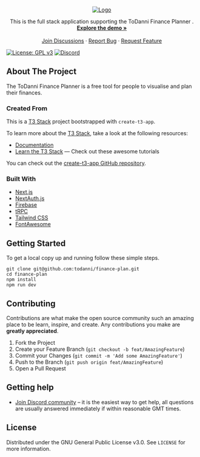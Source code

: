 <!-- MARKDOWN LINKS & IMAGES included -->
[repo-url]: https://github.com/todanni/finance-planner

<!-- PROJECT LOGO -->
<br />
<p align="center">
  <a href="https://github.com/todanni">
    <img src="https://i.imgur.com/HrJnOou.png" alt="Logo">
  </a>

  <p align="center">
    This is the full stack application supporting the ToDanni Finance Planner . 
    <br />
    <a href="https://finance-planner-todanni.vercel.app/"><strong>Explore the demo »</strong></a>
    <br />
    <br />
    <a href="https://discord.gg/Q7yU6zqBcG">Join Discussions</a>
    ·
    <a href="https://github.com/toDanni/finance-planner/issues">Report Bug</a>
    ·
    <a href="https://github.com/toDanni/finance-planner/issues">Request Feature</a>
  </p>
</p>

[![License: GPL v3](https://img.shields.io/badge/License-GPLv3-blue.svg)](https://www.gnu.org/licenses/gpl-3.0)
[![Discord](https://img.shields.io/badge/Chat%20on-Discord-%235865f2)](https://discord.gg/Q7yU6zqBcG)


<!-- ABOUT THE PROJECT -->
## About The Project
The ToDanni Finance Planner is a free tool for people to visualise and plan their finances.

### Created From
This is a [T3 Stack](https://create.t3.gg/) project bootstrapped with `create-t3-app`.

To learn more about the [T3 Stack](https://create.t3.gg/), take a look at the following resources:

- [Documentation](https://create.t3.gg/)
- [Learn the T3 Stack](https://create.t3.gg/en/faq#what-learning-resources-are-currently-available) — Check out these awesome tutorials

You can check out the [create-t3-app GitHub repository](https://github.com/t3-oss/create-t3-app).

### Built With

- [Next.js](https://nextjs.org)
- [NextAuth.js](https://next-auth.js.org)
- [Firebase](https://firebase.google.com/)
- [tRPC](https://trpc.io)
- [Tailwind CSS](https://tailwindcss.com)
- [FontAwesome](https://fontawesome.com/)

<!-- GETTING STARTED -->
## Getting Started

To get a local copy up and running follow these simple steps.
```shell
git clone git@github.com:todanni/finance-plan.git
cd finance-plan
npm install
npm run dev
```

<!-- CONTRIBUTING -->
## Contributing

Contributions are what make the open source community such an amazing place to be learn, inspire, and create. Any contributions you make are **greatly appreciated**.

1. Fork the Project
2. Create your Feature Branch (`git checkout -b feat/AmazingFeature`)
3. Commit your Changes (`git commit -m 'Add some AmazingFeature'`)
4. Push to the Branch (`git push origin feat/AmazingFeature`)
5. Open a Pull Request

<!-- Getting help -->
## Getting help
- [Join Discord community](https://discord.gg/Q7yU6zqBcG) – it is the easiest way to get help, all questions are usually answered immediately if within reasonable GMT times.

<!-- LICENSE -->
## License

Distributed under the GNU General Public License v3.0. See `LICENSE` for more information.
